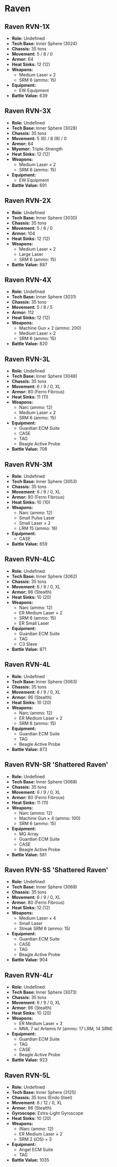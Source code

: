 # Raven
## Raven RVN-1X
- **Role:** Undefined
- **Tech Base:** Inner Sphere (3024)
- **Chassis:** 35 tons
- **Movement:** 5 / 8 / 0
- **Armor:** 64
- **Heat Sinks:** 12 (12)
- **Weapons:**
  - Medium Laser × 2
  - SRM 6 (ammo: 15)
- **Equipment:**
  - EW Equipment
- **Battle Value:** 639

## Raven RVN-3X
- **Role:** Undefined
- **Tech Base:** Inner Sphere (3028)
- **Chassis:** 35 tons
- **Movement:** 5 (6) / 8 (9) / 0
- **Armor:** 64
- **Myomer:** Triple-Strength
- **Heat Sinks:** 12 (12)
- **Weapons:**
  - Medium Laser × 2
  - SRM 6 (ammo: 15)
- **Equipment:**
  - EW Equipment
- **Battle Value:** 691

## Raven RVN-2X
- **Role:** Undefined
- **Tech Base:** Inner Sphere (3030)
- **Chassis:** 35 tons
- **Movement:** 5 / 8 / 0
- **Armor:** 104
- **Heat Sinks:** 12 (12)
- **Weapons:**
  - Medium Laser × 2
  - Large Laser
  - SRM 6 (ammo: 15)
- **Battle Value:** 887

## Raven RVN-4X
- **Role:** Undefined
- **Tech Base:** Inner Sphere (3031)
- **Chassis:** 35 tons
- **Movement:** 5 / 8 / 5
- **Armor:** 112
- **Heat Sinks:** 12 (12)
- **Weapons:**
  - Machine Gun × 2 (ammo: 200)
  - Medium Laser × 2
  - SRM 6 (ammo: 15)
- **Battle Value:** 820

## Raven RVN-3L
- **Role:** Undefined
- **Tech Base:** Inner Sphere (3048)
- **Chassis:** 35 tons
- **Movement:** 6 / 9 / 0, XL
- **Armor:** 80 (Ferro Fibrous)
- **Heat Sinks:** 11 (11)
- **Weapons:**
  - Narc (ammo: 12)
  - Medium Laser × 2
  - SRM 6 (ammo: 15)
- **Equipment:**
  - Guardian ECM Suite
  - CASE
  - TAG
  - Beagle Active Probe
- **Battle Value:** 708

## Raven RVN-3M
- **Role:** Undefined
- **Tech Base:** Inner Sphere (3053)
- **Chassis:** 35 tons
- **Movement:** 6 / 9 / 0, XL
- **Armor:** 80 (Ferro Fibrous)
- **Heat Sinks:** 10 (10)
- **Weapons:**
  - Narc (ammo: 12)
  - Small Pulse Laser
  - Small Laser × 2
  - LRM 15 (ammo: 16)
- **Equipment:**
  - CASE
- **Battle Value:** 659

## Raven RVN-4LC
- **Role:** Undefined
- **Tech Base:** Inner Sphere (3062)
- **Chassis:** 35 tons
- **Movement:** 6 / 9 / 0, XL
- **Armor:** 96 (Stealth)
- **Heat Sinks:** 10 (20)
- **Weapons:**
  - Narc (ammo: 12)
  - ER Medium Laser × 2
  - SRM 6 (ammo: 15)
  - ER Small Laser
- **Equipment:**
  - Guardian ECM Suite
  - TAG
  - C3 Slave
- **Battle Value:** 871

## Raven RVN-4L
- **Role:** Undefined
- **Tech Base:** Inner Sphere (3063)
- **Chassis:** 35 tons
- **Movement:** 6 / 9 / 0, XL
- **Armor:** 96 (Stealth)
- **Heat Sinks:** 10 (20)
- **Weapons:**
  - Narc (ammo: 12)
  - ER Medium Laser × 2
  - SRM 6 (ammo: 15)
- **Equipment:**
  - Guardian ECM Suite
  - TAG
  - Beagle Active Probe
- **Battle Value:** 873

## Raven RVN-SR 'Shattered Raven'
- **Role:** Undefined
- **Tech Base:** Inner Sphere (3068)
- **Chassis:** 35 tons
- **Movement:** 6 / 9 / 0, XL
- **Armor:** 80 (Ferro Fibrous)
- **Heat Sinks:** 11 (11)
- **Weapons:**
  - Narc (ammo: 12)
  - Machine Gun × 4 (ammo: 100)
  - SRM 6 (ammo: 15)
- **Equipment:**
  - MG Array
  - Guardian ECM Suite
  - CASE
  - Beagle Active Probe
- **Battle Value:** 581

## Raven RVN-SS 'Shattered Raven'
- **Role:** Undefined
- **Tech Base:** Inner Sphere (3069)
- **Chassis:** 35 tons
- **Movement:** 6 / 9 / 0, XL
- **Armor:** 80 (Ferro Fibrous)
- **Heat Sinks:** 12 (12)
- **Weapons:**
  - Medium Laser × 4
  - Small Laser
  - Streak SRM 6 (ammo: 15)
- **Equipment:**
  - Guardian ECM Suite
  - CASE
  - TAG
  - Beagle Active Probe
- **Battle Value:** 904

## Raven RVN-4Lr
- **Role:** Undefined
- **Tech Base:** Inner Sphere (3073)
- **Chassis:** 35 tons
- **Movement:** 6 / 9 / 0, XL
- **Armor:** 96 (Stealth)
- **Heat Sinks:** 10 (20)
- **Weapons:**
  - ER Medium Laser × 3
  - MML 7 w/ Artemis IV (ammo: 17 LRM, 14 SRM)
- **Equipment:**
  - Guardian ECM Suite
  - TAG
  - CASE
  - Beagle Active Probe
- **Battle Value:** 923

## Raven RVN-5L
- **Role:** Undefined
- **Tech Base:** Inner Sphere (3125)
- **Chassis:** 35 tons (Endo Steel)
- **Movement:** 8 / 12 / 0, XL
- **Armor:** 96 (Stealth)
- **Gyroscope:** Extra-Light Gyroscope
- **Heat Sinks:** 10 (20)
- **Weapons:**
  - iNarc (ammo: 12)
  - ER Medium Laser × 2
  - SRM 2 (iOS) × 3
- **Equipment:**
  - Angel ECM Suite
  - TAG
- **Battle Value:** 1035

